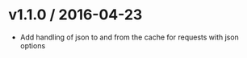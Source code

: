 
v1.1.0 / 2016-04-23
===================

  * Add handling of json to and from the cache for requests with json options
